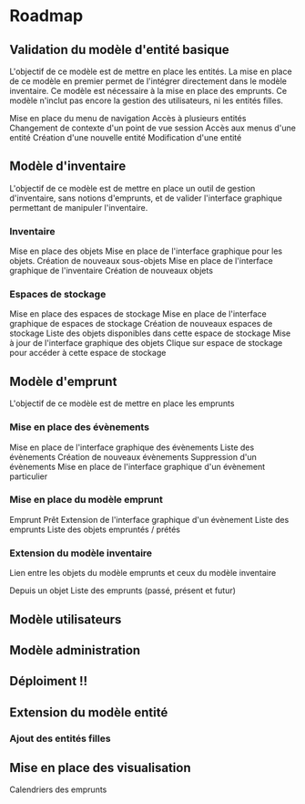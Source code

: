 # Roadmap

## Validation du modèle d'entité basique

L'objectif de ce modèle est de mettre en place les entités.
La mise en place de ce modèle en premier permet de l'intégrer directement dans le modèle inventaire.
Ce modèle est nécessaire à la mise en place des emprunts.
Ce modèle n'inclut pas encore la gestion des utilisateurs, ni les entités filles.

Mise en place du menu de navigation
  Accès à plusieurs entités
    Changement de contexte d'un point de vue session
  Accès aux menus d'une entité
  Création d'une nouvelle entité
  Modification d'une entité

## Modèle d'inventaire

L'objectif de ce modèle est de mettre en place un outil de gestion d'inventaire, sans notions d'emprunts, et de valider l'interface graphique permettant de manipuler l'inventaire.

### Inventaire
Mise en place des objets
Mise en place de l'interface graphique pour les objets.
  Création de nouveaux sous-objets
Mise en place de l'interface graphique de l'inventaire
  Création de nouveaux objets

### Espaces de stockage
Mise en place des espaces de stockage
Mise en place de l'interface graphique de espaces de stockage
  Création de nouveaux espaces de stockage
  Liste des objets disponibles dans cette espace de stockage
Mise à jour de l'interface graphique des objets
  Clique sur espace de stockage pour accéder à cette espace de stockage

## Modèle d'emprunt

L'objectif de ce modèle est de mettre en place les emprunts

### Mise en place des évènements

Mise en place de l'interface graphique des évènements
  Liste des évènements
  Création de nouveaux évènements
  Suppression d'un évènements
Mise en place de l'interface graphique d'un évènement particulier

### Mise en place du modèle emprunt

Emprunt
Prêt
Extension de l'interface graphique d'un évènement
  Liste des emprunts
  Liste des objets empruntés / prétés

### Extension du modèle inventaire

Lien entre les objets du modèle emprunts et ceux du modèle inventaire

Depuis un objet
  Liste des emprunts (passé, présent et futur)

## Modèle utilisateurs

## Modèle administration

## Déploiment !!

## Extension du modèle entité

### Ajout des entités filles

## Mise en place des visualisation
Calendriers des emprunts
